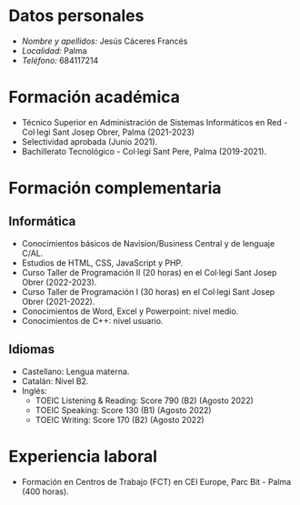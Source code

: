 # **Datos personales**
* _Nombre y apellidos:_ Jesús Cáceres Francés
* _Localidad:_ Palma
* _Teléfono:_ 684117214

# **Formación académica**
* Técnico Superior en Administración de Sistemas Informáticos en Red - Col·legi Sant Josep Obrer, Palma (2021-2023)
* Selectividad aprobada (Junio 2021).
* Bachillerato Tecnológico - Col·legi Sant Pere, Palma (2019-2021).

# **Formación complementaria**
## Informática
* Conocimientos básicos de Navision/Business Central y de lenguaje C/AL.
* Estudios de HTML, CSS, JavaScript y PHP.
* Curso Taller de Programación II (20 horas) en el Col·legi Sant Josep Obrer (2022-2023).
* Curso Taller de Programación I (30 horas) en el Col·legi Sant Josep Obrer (2021-2022).
* Conocimientos de Word, Excel y Powerpoint: nivel medio.
* Conocimientos de C++: nivel usuario.

## Idiomas
* Castellano: Lengua materna.
* Catalán: Nivel B2.
* Inglés:
  * TOEIC Listening & Reading: Score 790 (B2) (Agosto 2022)
  * TOEIC Speaking: Score 130 (B1) (Agosto 2022)
  * TOEIC Writing: Score 170 (B2) (Agosto 2022)

# Experiencia laboral
* Formación en Centros de Trabajo (FCT) en CEI Europe, Parc Bit - Palma (400 horas).




